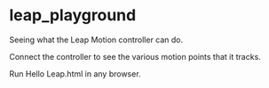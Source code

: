 leap_playground
===============
Seeing what the Leap Motion controller can do.

Connect the controller to see the various motion points that it tracks.

Run Hello Leap.html in any browser.
